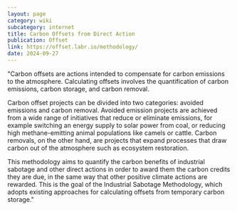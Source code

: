 ```yaml
---
layout: page
category: wiki
subcategory: internet
title: Carbon Offsets from Direct Action
publication: Offset
link: https://offset.labr.io/methodology/
date: 2024-09-27
---
```


"Carbon offsets are actions intended to compensate for carbon emissions to the atmosphere. Calculating offsets involves the quantification of carbon emissions, carbon storage, and carbon removal.

Carbon offset projects can be divided into two categories: avoided emissions and carbon removal. Avoided emission projects are achieved from a wide range of initiatives that reduce or eliminate emissions, for example switching an energy supply to solar power from coal, or reducing high methane-emitting animal populations like camels or cattle. Carbon removals, on the other hand, are projects that expand processes that draw carbon out of the atmosphere such as ecosystem restoration.

This methodology aims to quantify the carbon benefits of industrial sabotage and other direct actions in order to award them the carbon credits they are due, in the same way that other positive climate actions are rewarded. This is the goal of the Industrial Sabotage Methodology, which adopts existing approaches for calculating offsets from temporary carbon storage."
